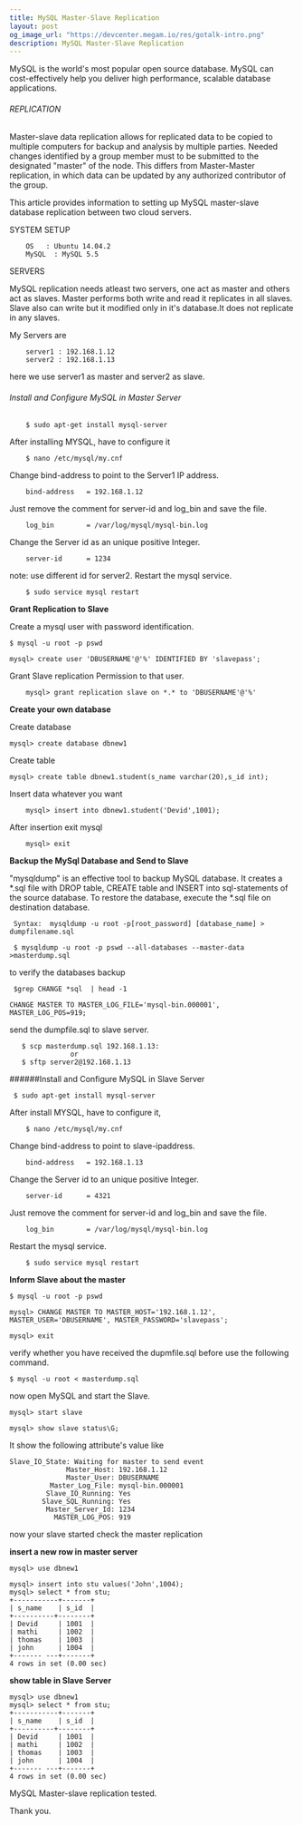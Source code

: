 ```yaml
---
title: MySQL Master-Slave Replication
layout: post
og_image_url: "https://devcenter.megam.io/res/gotalk-intro.png"
description: MySQL Master-Slave Replication
---
```


MySQL is the world's most popular open source database.  MySQL can cost-effectively help you deliver high performance, scalable database applications.

###### REPLICATION

  Master-slave data replication allows for replicated data to be copied to multiple computers for backup and analysis by multiple parties. Needed changes identified by a group member must to be submitted to the designated "master" of the node. This differs from Master-Master replication, in which data can be updated by any authorized contributor of the group.

This article provides information to setting up MySQL master-slave database replication between two cloud servers.


SYSTEM SETUP

        OS	 : Ubuntu 14.04.2
        MySQL  : MySQL 5.5

SERVERS

MySQL replication needs atleast two servers, one act as master and others act as slaves. Master performs both write and read it replicates in all slaves. Slave also can write but it modified only in it's database.It does not replicate in any slaves.

My Servers are

        server1 : 192.168.1.12
        server2 : 192.168.1.13


  here we use server1 as master and server2 as slave.


###### Install and Configure MySQL in Master Server

        $ sudo apt-get install mysql-server


 After installing MYSQL, have to configure it

		$ nano /etc/mysql/my.cnf

Change bind-address to point to the Server1 IP address.

        bind-address   = 192.168.1.12

Just remove the comment for server-id and log_bin and save the file.

		log_bin        = /var/log/mysql/mysql-bin.log

Change the Server id as an unique positive Integer.

        server-id      = 1234

   note: use different id for server2.
Restart the mysql service.

		$ sudo service mysql restart


**Grant Replication to Slave**

Create a mysql user with password identification.

    $ mysql -u root -p pswd

    mysql> create user 'DBUSERNAME'@'%' IDENTIFIED BY 'slavepass';

Grant Slave replication Permission to that user.

		mysql> grant replication slave on *.* to 'DBUSERNAME'@'%'

**Create your own database**

Create database

    mysql> create database dbnew1
Create table

    mysql> create table dbnew1.student(s_name varchar(20),s_id int);

Insert data whatever you want

		mysql> insert into dbnew1.student('Devid',1001);

After insertion exit mysql

        mysql> exit

**Backup the MySql Database and Send to Slave**


 "mysqldump" is an effective tool to backup MySQL database. It creates a *.sql file with DROP table, CREATE table and INSERT into sql-statements of the source database. To restore the database,  execute the *.sql file on destination database.

     Syntax:  mysqldump -u root -p[root_password] [database_name] > dumpfilename.sql

     $ mysqldump -u root -p pswd --all-databases --master-data >masterdump.sql

 to verify the databases backup

     $grep CHANGE *sql  | head -1

    CHANGE MASTER TO MASTER_LOG_FILE='mysql-bin.000001', MASTER_LOG_POS=919;

send the dumpfile.sql to slave server.

       $ scp masterdump.sql 192.168.1.13:
                   or
       $ sftp server2@192.168.1.13

######Install and Configure MySQL in Slave Server

   	 $ sudo apt-get install mysql-server


 After install MYSQL, have to configure it,

		$ nano /etc/mysql/my.cnf

Change bind-address to point to slave-ipaddress.

        bind-address   = 192.168.1.13

Change the Server id to an unique positive Integer.

        server-id      = 4321


Just remove the comment for server-id and log_bin and save the file.

		log_bin        = /var/log/mysql/mysql-bin.log

Restart the mysql service.

		$ sudo service mysql restart


**Inform Slave about the master**

	$ mysql -u root -p pswd

    mysql> CHANGE MASTER TO MASTER_HOST='192.168.1.12', MASTER_USER='DBUSERNAME', MASTER_PASSWORD='slavepass';

	mysql> exit

verify whether you have received the dupmfile.sql before use the following command.

 	$ mysql -u root < masterdump.sql

now open MySQL and start the Slave.

	mysql> start slave

    mysql> show slave status\G;

It show the following attribute's value like  

	Slave_IO_State: Waiting for master to send event
                  Master_Host: 192.168.1.12
                  Master_User: DBUSERNAME
              Master_Log_File: mysql-bin.000001
             Slave_IO_Running: Yes
            Slave_SQL_Running: Yes
             Master_Server_Id: 1234
		       MASTER_LOG_POS: 919

now your slave started check the master replication  

**insert a new row in master server**

	mysql> use dbnew1

   	mysql> insert into stu values('John',1004);
    mysql> select * from stu;
	+-----------+-------+
	| s_name 	| s_id 	|
	+----------+--------+
	| Devid   	| 1001 	|
	| mathi		| 1002 	|
	| thomas 	| 1003 	|
	| john     	| 1004 	|
	+------- ---+-------+
	4 rows in set (0.00 sec)

**show table in Slave Server**

    mysql> use dbnew1
	mysql> select * from stu;
	+-----------+-------+
	| s_name 	| s_id 	|
	+----------+--------+
	| Devid   	| 1001 	|
	| mathi		| 1002 	|
	| thomas 	| 1003 	|
	| john     	| 1004 	|
	+------- ---+-------+
	4 rows in set (0.00 sec)

MySQL Master-slave replication tested.

Thank you.
